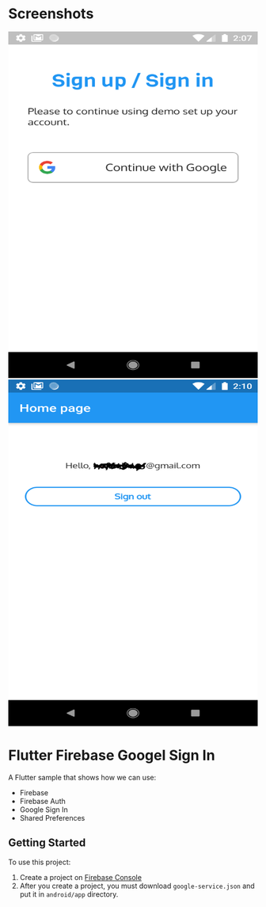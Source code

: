 # Screenshots

<img src="/screenshots/sign.png" width="600" height="700" />  

<img src="/screenshots/home.png" width="600" height="700" />  

# Flutter Firebase Googel Sign In

A Flutter sample that shows how we can use:
* Firebase
* Firebase Auth
* Google Sign In
* Shared Preferences

## Getting Started

To use this project:
1. Create a project on [Firebase Console](https://console.firebase.google.com/)
2. After you create a project, you must download `google-service.json` and put it in `android/app` directory.

